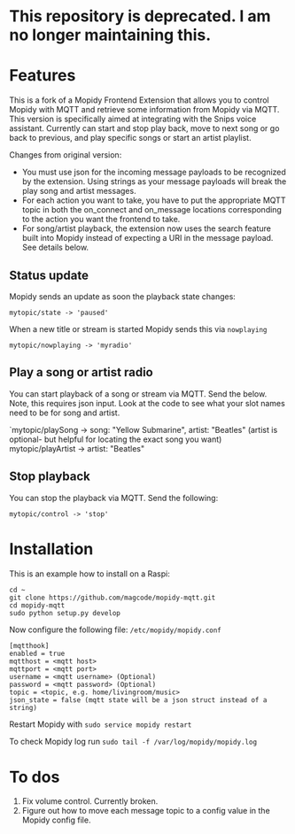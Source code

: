 # This repository is deprecated.  I am no longer maintaining this.
# Features

This is a fork of a Mopidy Frontend Extension that allows you to control Mopidy with MQTT and retrieve some information from Mopidy via MQTT.
This version is specifically aimed at integrating with the Snips voice assistant.  Currently can start and stop play back, move to next song or go back to previous, and play specific songs or start an artist playlist.  

Changes from original version:
* You must use json for the incoming message payloads to be recognized by the extension.  Using strings as your message payloads will break the play song and artist messages.
* For each action you want to take, you have to put the appropriate MQTT topic in both the on_connect and on_message locations corresponding to the action you want the frontend to take.
* For song/artist playback, the extension now uses the search feature built into Mopidy instead of expecting a URI in the message payload.  See details below.

## Status update

Mopidy sends an update as soon the playback state changes:

`mytopic/state -> 'paused'`

When a new title or stream is started Mopidy sends this via `nowplaying`

`mytopic/nowplaying -> 'myradio'`

## Play a song or artist radio
You can start playback of a song or stream via MQTT. Send the below.  Note, this requires json input.  Look at the code to see what your slot names need to be for song and artist.

`mytopic/playSong -> song: "Yellow Submarine", artist: "Beatles" (artist is optional- but helpful for locating the exact song you want)
 mytopic/playArtist -> artist: "Beatles"

## Stop playback
You can stop the playback via MQTT. Send the following:

`mytopic/control -> 'stop'`


# Installation

This is an example how to install on a Raspi:

```
cd ~
git clone https://github.com/magcode/mopidy-mqtt.git
cd mopidy-mqtt
sudo python setup.py develop
```

Now configure the following file: `/etc/mopidy/mopidy.conf`

```
[mqtthook]
enabled = true
mqtthost = <mqtt host>
mqttport = <mqtt port>
username = <mqtt username> (Optional)
password = <mqtt password> (Optional)
topic = <topic, e.g. home/livingroom/music>
json_state = false (mqtt state will be a json struct instead of a string)
```

Restart Mopidy with `sudo service mopidy restart`

To check Mopidy log run `sudo tail -f /var/log/mopidy/mopidy.log`


# To dos
1) Fix volume control.  Currently broken.
2) Figure out how to move each message topic to a config value in the Mopidy config file.
